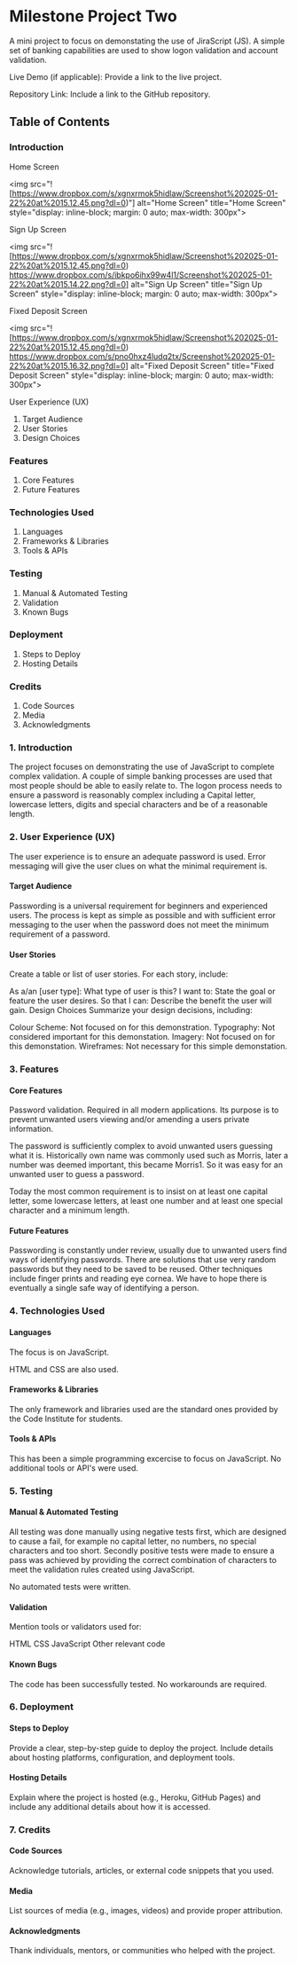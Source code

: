 # Milestone Project Two

A mini project to focus on demonstating the use of JiraScript (JS).  A simple set of banking capabilities are used to show logon validation and account validation.

Live Demo (if applicable): Provide a link to the live project.

Repository Link: Include a link to the GitHub repository.

## Table of Contents

### Introduction

Home Screen

<img
  src="![https://www.dropbox.com/s/xgnxrmok5hidlaw/Screenshot%202025-01-22%20at%2015.12.45.png?dl=0)"]
  alt="Home Screen"
  title="Home Screen"
  style="display: inline-block; margin: 0 auto; max-width: 300px">



Sign Up Screen

<img
  src="![https://www.dropbox.com/s/xgnxrmok5hidlaw/Screenshot%202025-01-22%20at%2015.12.45.png?dl=0)
https://www.dropbox.com/s/ibkpo6ihx99w4l1/Screenshot%202025-01-22%20at%2015.14.22.png?dl=0]
  alt="Sign Up Screen"
  title="Sign Up Screen"
  style="display: inline-block; margin: 0 auto; max-width: 300px">


Fixed Deposit Screen

<img
  src="![https://www.dropbox.com/s/xgnxrmok5hidlaw/Screenshot%202025-01-22%20at%2015.12.45.png?dl=0)
https://www.dropbox.com/s/pno0hxz4ludq2tx/Screenshot%202025-01-22%20at%2015.16.32.png?dl=0]
  alt="Fixed Deposit Screen"
  title="Fixed Deposit Screen"
  style="display: inline-block; margin: 0 auto; max-width: 300px">


User Experience (UX)

1. Target Audience
1. User Stories
1. Design Choices

### Features

1. Core Features
1. Future Features

### Technologies Used

1. Languages
1. Frameworks & Libraries
1. Tools & APIs

### Testing

1. Manual & Automated Testing
1. Validation
1. Known Bugs

### Deployment

1. Steps to Deploy
1. Hosting Details

### Credits

1. Code Sources
1. Media
1. Acknowledgments

### 1. Introduction

The project focuses on demonstrating the use of JavaScript to complete complex validation.  A couple of simple banking processes are used that most people should be able to easily relate to.  The logon process needs to ensure a password is reasonably complex including a Capital letter, lowercase letters, digits and special characters and be of a reasonable length.

### 2. User Experience (UX)

The user experience is to ensure an adequate password is used.  Error messaging will give the user clues on what the minimal requirement is.

#### Target Audience

Passwording is a universal requirement for beginners and experienced users.  The process is kept as simple as possible and with sufficient error messaging to the user when the password does not meet the minimum requirement of a password.

#### User Stories

Create a table or list of user stories. For each story, include:

As a/an [user type]: What type of user is this?
I want to: State the goal or feature the user desires.
So that I can: Describe the benefit the user will gain.
Design Choices
Summarize your design decisions, including:

Colour Scheme: Not focused on for this demonstration.
Typography: Not considered important for this demonstation.
Imagery: Not focused on for this demonstation.
Wireframes: Not necessary for this simple demonstation.

### 3. Features

#### Core Features

Password validation.  Required in all modern applications.  Its purpose is to prevent unwanted users viewing and/or amending a users private information.  

The password is sufficiently complex to avoid unwanted users guessing what it is.  Historically own name was commonly used such as Morris,  later a number was deemed important, this became Morris1.  So it was easy for an unwanted user to guess a password.  

Today the most common requirement is to insist on at least one capital letter, some lowercase letters, at least one number and at least one special character and a minimum length.

#### Future Features

Passwording is constantly under review, usually due to unwanted users find ways of identifying passwords.  There are solutions that use very random passwords but they need to be saved to be reused.  Other techniques include finger prints  and reading eye cornea.  We have to hope there is eventually a single safe way of identifying a person.

### 4. Technologies Used

#### Languages

The focus is on JavaScript.

HTML and CSS are also used.

#### Frameworks & Libraries

The only framework and libraries used are the standard ones provided by the Code Institute for students.

#### Tools & APIs

This has been a simple programming excercise to focus on JavaScript.  No additional tools or API's were used.

### 5. Testing

#### Manual & Automated Testing

All testing was done manually using negative tests first, which are designed to cause a fail, for example no capital letter, no numbers, no special characters and too short.  Secondly positive tests were made to ensure a pass was achieved by providing the correct combination of characters to meet the validation rules created using JavaScript.  

No automated tests were written.

#### Validation

Mention tools or validators used for:

HTML
CSS
JavaScript
Other relevant code

#### Known Bugs

The code has been successfully tested.  No workarounds are required.

### 6. Deployment

#### Steps to Deploy

Provide a clear, step-by-step guide to deploy the project. Include details about hosting platforms, configuration, and deployment tools.

#### Hosting Details

Explain where the project is hosted (e.g., Heroku, GitHub Pages) and include any additional details about how it is accessed.

### 7. Credits

#### Code Sources

Acknowledge tutorials, articles, or external code snippets that you used.

#### Media

List sources of media (e.g., images, videos) and provide proper attribution.

#### Acknowledgments

Thank individuals, mentors, or communities who helped with the project.
